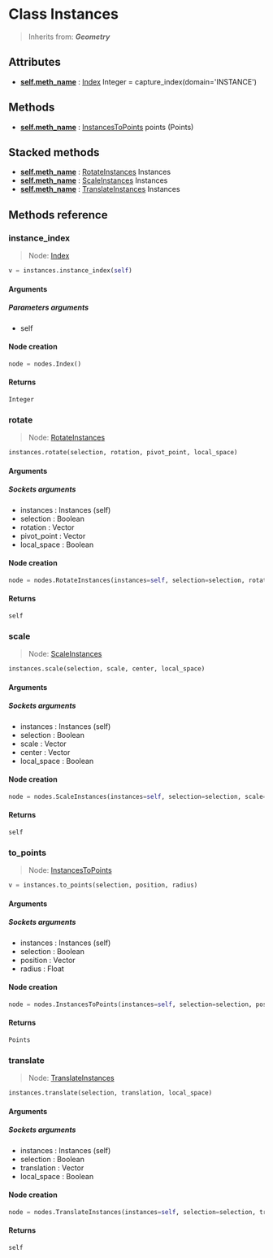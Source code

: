 
# Class Instances

> Inherits from: ***Geometry***

## Attributes



- [**self.meth_name**](#instance_index) : [Index](../nodes/Index.md) Integer = capture_index(domain='INSTANCE')



## Methods



- [**self.meth_name**](#to_points) : [InstancesToPoints](../nodes/InstancesToPoints.md) points (Points)



## Stacked methods



- [**self.meth_name**](#rotate) : [RotateInstances](../nodes/RotateInstances.md) Instances
- [**self.meth_name**](#scale) : [ScaleInstances](../nodes/ScaleInstances.md) Instances
- [**self.meth_name**](#translate) : [TranslateInstances](../nodes/TranslateInstances.md) Instances



## Methods reference


### instance_index

> Node: [Index](../nodes/{self.node_name}.md)

```python
v = instances.instance_index(self)
```


#### Arguments


##### Parameters arguments



- self



#### Node creation


```python
node = nodes.Index()
```


#### Returns

    Integer

### rotate

> Node: [RotateInstances](../nodes/{self.node_name}.md)

```python
instances.rotate(selection, rotation, pivot_point, local_space)
```


#### Arguments


##### Sockets arguments



- instances : Instances (self)
- selection : Boolean
- rotation : Vector
- pivot_point : Vector
- local_space : Boolean



#### Node creation


```python
node = nodes.RotateInstances(instances=self, selection=selection, rotation=rotation, pivot_point=pivot_point, local_space=local_space)
```


#### Returns

    self

### scale

> Node: [ScaleInstances](../nodes/{self.node_name}.md)

```python
instances.scale(selection, scale, center, local_space)
```


#### Arguments


##### Sockets arguments



- instances : Instances (self)
- selection : Boolean
- scale : Vector
- center : Vector
- local_space : Boolean



#### Node creation


```python
node = nodes.ScaleInstances(instances=self, selection=selection, scale=scale, center=center, local_space=local_space)
```


#### Returns

    self

### to_points

> Node: [InstancesToPoints](../nodes/{self.node_name}.md)

```python
v = instances.to_points(selection, position, radius)
```


#### Arguments


##### Sockets arguments



- instances : Instances (self)
- selection : Boolean
- position : Vector
- radius : Float



#### Node creation


```python
node = nodes.InstancesToPoints(instances=self, selection=selection, position=position, radius=radius)
```


#### Returns

    Points

### translate

> Node: [TranslateInstances](../nodes/{self.node_name}.md)

```python
instances.translate(selection, translation, local_space)
```


#### Arguments


##### Sockets arguments



- instances : Instances (self)
- selection : Boolean
- translation : Vector
- local_space : Boolean



#### Node creation


```python
node = nodes.TranslateInstances(instances=self, selection=selection, translation=translation, local_space=local_space)
```


#### Returns

    self
